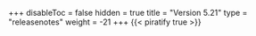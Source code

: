 +++
disableToc = false
hidden = true
title = "Version 5.21"
type = "releasenotes"
weight = -21
+++
{{< piratify true >}}

